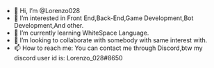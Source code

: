 - 👋 Hi, I’m @Lorenzo028
- 👀 I’m interested in Front End,Back-End,Game Development,Bot Development,And other.
- 🌱 I’m currently learning WhiteSpace Language.
- 💞️ I’m looking to collaborate with somebody with same interest with.
- 📫 How to reach me: You can contact me through Discord,btw my discord user id is: Lorenzo_028#8650

<!---
Lorenzo028/Lorenzo028 is a ✨ special ✨ repository because its `README.md` (this file) appears on your GitHub profile.
You can click the Preview link to take a look at your changes.
--->
